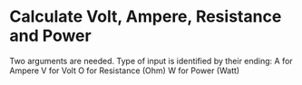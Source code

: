 Calculate Volt, Ampere, Resistance and Power
================


Two arguments are needed. 
Type of input is identified by their ending:
A for Ampere
V for Volt
O for Resistance (Ohm)
W for Power (Watt)